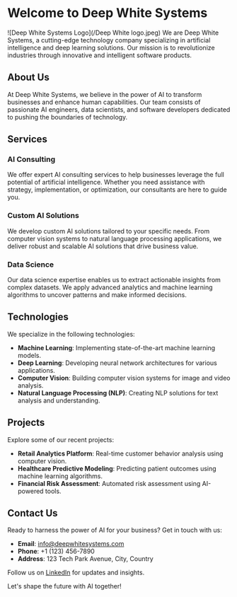
# Welcome to Deep White Systems
![Deep White Systems Logo](/Deep White logo.jpeg)
We are Deep White Systems, a cutting-edge technology company specializing in artificial intelligence and deep learning solutions. Our mission is to revolutionize industries through innovative and intelligent software products.

## About Us

At Deep White Systems, we believe in the power of AI to transform businesses and enhance human capabilities. Our team consists of passionate AI engineers, data scientists, and software developers dedicated to pushing the boundaries of technology.

## Services

### AI Consulting

We offer expert AI consulting services to help businesses leverage the full potential of artificial intelligence. Whether you need assistance with strategy, implementation, or optimization, our consultants are here to guide you.

### Custom AI Solutions

We develop custom AI solutions tailored to your specific needs. From computer vision systems to natural language processing applications, we deliver robust and scalable AI solutions that drive business value.

### Data Science

Our data science expertise enables us to extract actionable insights from complex datasets. We apply advanced analytics and machine learning algorithms to uncover patterns and make informed decisions.

## Technologies

We specialize in the following technologies:

- **Machine Learning**: Implementing state-of-the-art machine learning models.
- **Deep Learning**: Developing neural network architectures for various applications.
- **Computer Vision**: Building computer vision systems for image and video analysis.
- **Natural Language Processing (NLP)**: Creating NLP solutions for text analysis and understanding.

## Projects

Explore some of our recent projects:

- **Retail Analytics Platform**: Real-time customer behavior analysis using computer vision.
- **Healthcare Predictive Modeling**: Predicting patient outcomes using machine learning algorithms.
- **Financial Risk Assessment**: Automated risk assessment using AI-powered tools.

## Contact Us

Ready to harness the power of AI for your business? Get in touch with us:

- **Email**: info@deepwhitesystems.com
- **Phone**: +1 (123) 456-7890
- **Address**: 123 Tech Park Avenue, City, Country

Follow us on [LinkedIn](https://www.linkedin.com/deepwhitesystems) for updates and insights.

Let's shape the future with AI together!
